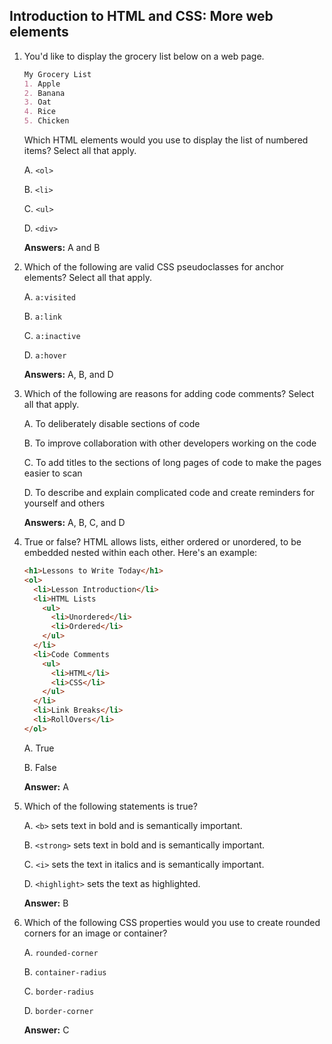 ## Introduction to HTML and CSS: More web elements

1. You'd like to display the grocery list below on a web page.

    ```md
    My Grocery List
    1. Apple
    2. Banana
    3. Oat
    4. Rice
    5. Chicken
    ```

    Which HTML elements would you use to display the list of numbered items? Select all that apply.

    A. `<ol>`
    
    B. `<li>`
    
    C. `<ul>`
    
    D. `<div>`

    **Answers:** A and B

2. Which of the following are valid CSS pseudoclasses for anchor elements? Select all that apply.

    A. `a:visited`

    B. `a:link`

    C. `a:inactive`

    D. `a:hover`

    **Answers:** A, B, and D

3. Which of the following are reasons for adding code comments? Select all that apply.

    A. To deliberately disable sections of code

    B. To improve collaboration with other developers working on the code

    C. To add titles to the sections of long pages of code to make the pages easier to scan

    D. To describe and explain complicated code and create reminders for yourself and others

    **Answers:** A, B, C, and D

4. True or false? HTML allows lists, either ordered or unordered, to be embedded nested within each other. Here's an example:

    ```html
    <h1>Lessons to Write Today</h1>
    <ol>
      <li>Lesson Introduction</li>
      <li>HTML Lists
        <ul>
          <li>Unordered</li>
          <li>Ordered</li>
        </ul>
      </li>
      <li>Code Comments
        <ul>
          <li>HTML</li>
          <li>CSS</li>
        </ul>
      </li>
      <li>Link Breaks</li>
      <li>RollOvers</li>
    </ol>
    ```

    A. True
    
    B. False

    **Answer:** A
    
5. Which of the following statements is true?

    A. `<b>` sets text in bold and is semantically important.

    B. `<strong>` sets text in bold and is semantically important.

    C. `<i>` sets the text in italics and is semantically important.

    D. `<highlight>` sets the text as highlighted.

    **Answer:** B

6. Which of the following CSS properties would you use to create rounded corners for an image or container? 

    A. `rounded-corner`

    B. `container-radius`

    C. `border-radius`

    D. `border-corner`

    **Answer:** C
